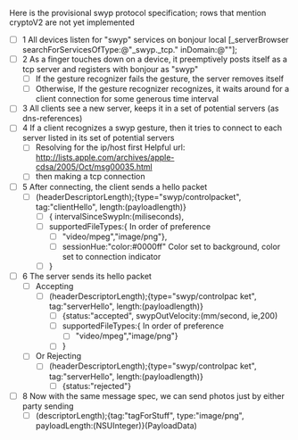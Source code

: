 Here is the provisional swyp protocol specification; rows that mention cryptoV2 are not yet implemented

- [ ] 1 All devices listen for "swyp" services on bonjour local
          [_serverBrowser searchForServicesOfType:@"_swyp._tcp." inDomain:@""];
- [ ] 2 As a finger touches down on a device, it preemptively posts
      itself as a tcp server and registers with bonjour as "swyp"
    - [ ] If the gesture recognizer fails the gesture, the server
          removes itself
    - [ ] Otherwise, If the gesture recognizer recognizes, it waits
          around for a client connection for some generous time interval
- [ ] 3 All clients see a new server, keeps it in a set of potential
      servers (as dns-references)
- [ ] 4 If a client recognizes a swyp gesture, then it tries to connect
      to each server listed in its set of potential servers
    - [ ] Resolving for the ip/host first
              Helpful url: http://lists.apple.com/archives/apple-cdsa/2005/Oct/msg00035.html
    * [ ]  then making a tcp connection
- [ ] 5 After connecting, the client sends a hello packet
    - [ ] (headerDescriptorLength);{type="swyp/controlpacket",
          tag:"clientHello", length:(payloadlength)}
        - [ ] { intervalSinceSwypIn:(miliseconds<StrInt>),
        - [ ] supportedFileTypes:{
                  In order of preference
            - [ ] "video/mpeg","image/png"},
            - [ ] sessionHue:"color:#0000ff" 
                      Color set to background, color set to connection indicator
        - [ ] }
- [ ] 6 The server sends its hello packet
    - [ ] Accepting
        - [ ] (headerDescriptorLength<StringInt>);{type="swyp/controlpac
              ket", tag:"serverHello", length:(payloadlength)}
            - [ ] {status:"accepted", swypOutVelocity:(mm/second,
                  ie,200)
            - [ ] supportedFileTypes:{
                      In order of preference
                - [ ] "video/mpeg","image/png"}
            - [ ] }
    - [ ] Or Rejecting
        - [ ] (headerDescriptorLength<StringInt>);{type="swyp/controlpac
              ket", tag:"serverHello", length:(payloadlength)}
            - [ ] {status:"rejected"}  
- [ ] 8 Now with the same message spec, we can send photos just by either
      party sending
    - [ ] (descriptorLength);{tag:"tagForStuff", type:"image/png",
          payloadLength:(NSUInteger)}(PayloadData)
